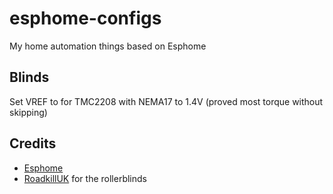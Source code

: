 # esphome-configs

My home automation things based on Esphome

## Blinds

Set VREF to for TMC2208 with NEMA17 to 1.4V (proved most torque without skipping)

## Credits

* [Esphome](https://esphome.io/index.html)
* [RoadkillUK](https://github.com/RoadkillUK/Motor-on-a-Roller-Blind-for-ESPHOME) for the rollerblinds
